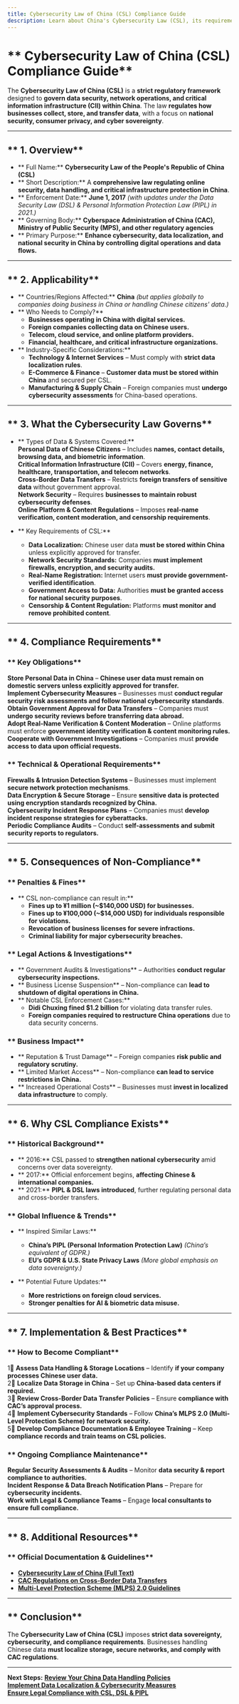 ```yaml
---
title: Cybersecurity Law of China (CSL) Compliance Guide
description: Learn about China's Cybersecurity Law (CSL), its requirements, enforcement, and best practices for businesses handling data in China.
---
```


# ** Cybersecurity Law of China (CSL) Compliance Guide**  
The **Cybersecurity Law of China (CSL)** is a **strict regulatory framework** designed to **govern data security, network operations, and critical information infrastructure (CII) within China**. The law **regulates how businesses collect, store, and transfer data**, with a focus on **national security, consumer privacy, and cyber sovereignty**.

---

## ** 1. Overview**
- ** Full Name:** **Cybersecurity Law of the People's Republic of China (CSL)**  
- ** Short Description:** A **comprehensive law regulating online security, data handling, and critical infrastructure protection in China**.  
- ** Enforcement Date:** **June 1, 2017** *(with updates under the Data Security Law (DSL) & Personal Information Protection Law (PIPL) in 2021.)*  
- ** Governing Body:** **Cyberspace Administration of China (CAC), Ministry of Public Security (MPS), and other regulatory agencies**  
- ** Primary Purpose:** **Enhance cybersecurity, data localization, and national security in China by controlling digital operations and data flows.**  

---

## ** 2. Applicability**
- ** Countries/Regions Affected:** **China** *(but applies globally to companies doing business in China or handling Chinese citizens' data.)*  
- ** Who Needs to Comply?**  
  - **Businesses operating in China with digital services.**  
  - **Foreign companies collecting data on Chinese users.**  
  - **Telecom, cloud service, and online platform providers.**  
  - **Financial, healthcare, and critical infrastructure organizations.**  
- ** Industry-Specific Considerations:**  
  - **Technology & Internet Services** – Must comply with **strict data localization rules**.  
  - **E-Commerce & Finance** – **Customer data must be stored within China** and secured per CSL.  
  - **Manufacturing & Supply Chain** – Foreign companies must **undergo cybersecurity assessments** for China-based operations.  

---

## ** 3. What the Cybersecurity Law Governs**
- ** Types of Data & Systems Covered:**  
   **Personal Data of Chinese Citizens** – Includes **names, contact details, browsing data, and biometric information**.  
   **Critical Information Infrastructure (CII)** – Covers **energy, finance, healthcare, transportation, and telecom networks**.  
   **Cross-Border Data Transfers** – Restricts **foreign transfers of sensitive data** without government approval.  
   **Network Security** – Requires **businesses to maintain robust cybersecurity defenses**.  
   **Online Platform & Content Regulations** – Imposes **real-name verification, content moderation, and censorship requirements**.  

- ** Key Requirements of CSL:**  
  - **Data Localization:** Chinese user data **must be stored within China** unless explicitly approved for transfer.  
  - **Network Security Standards:** Companies **must implement firewalls, encryption, and security audits.**  
  - **Real-Name Registration:** Internet users **must provide government-verified identification**.  
  - **Government Access to Data:** Authorities **must be granted access for national security purposes**.  
  - **Censorship & Content Regulation:** Platforms **must monitor and remove prohibited content**.  

---

## ** 4. Compliance Requirements**
### ** Key Obligations**
 **Store Personal Data in China** – **Chinese user data must remain on domestic servers unless explicitly approved for transfer.**  
 **Implement Cybersecurity Measures** – Businesses must **conduct regular security risk assessments and follow national cybersecurity standards**.  
 **Obtain Government Approval for Data Transfers** – Companies must **undergo security reviews before transferring data abroad.**  
 **Adopt Real-Name Verification & Content Moderation** – Online platforms must enforce **government identity verification & content monitoring rules.**  
 **Cooperate with Government Investigations** – Companies must **provide access to data upon official requests.**  

### ** Technical & Operational Requirements**
 **Firewalls & Intrusion Detection Systems** – Businesses must implement **secure network protection mechanisms**.  
 **Data Encryption & Secure Storage** – Ensure **sensitive data is protected using encryption standards recognized by China.**  
 **Cybersecurity Incident Response Plans** – Companies must **develop incident response strategies for cyberattacks.**  
 **Periodic Compliance Audits** – Conduct **self-assessments and submit security reports to regulators.**  

---

## ** 5. Consequences of Non-Compliance**
### ** Penalties & Fines**
- ** CSL non-compliance can result in:**  
  - **Fines up to ¥1 million (~$140,000 USD) for businesses.**  
  - **Fines up to ¥100,000 (~$14,000 USD) for individuals responsible for violations.**  
  - **Revocation of business licenses for severe infractions.**  
  - **Criminal liability for major cybersecurity breaches.**  

### ** Legal Actions & Investigations**
- ** Government Audits & Investigations** – Authorities **conduct regular cybersecurity inspections.**  
- ** Business License Suspension** – Non-compliance can **lead to shutdown of digital operations in China.**  
- ** Notable CSL Enforcement Cases:**  
  - **Didi Chuxing fined $1.2 billion** for violating data transfer rules.  
  - **Foreign companies required to restructure China operations** due to data security concerns.  

### ** Business Impact**
- ** Reputation & Trust Damage** – Foreign companies **risk public and regulatory scrutiny.**  
- ** Limited Market Access** – Non-compliance **can lead to service restrictions in China.**  
- ** Increased Operational Costs** – Businesses must **invest in localized data infrastructure** to comply.  

---

## ** 6. Why CSL Compliance Exists**
### ** Historical Background**
- ** 2016:** CSL passed to **strengthen national cybersecurity** amid concerns over data sovereignty.  
- ** 2017:** Official enforcement begins, **affecting Chinese & international companies.**  
- ** 2021:** **PIPL & DSL laws introduced**, further regulating personal data and cross-border transfers.  

### ** Global Influence & Trends**
- ** Inspired Similar Laws:**  
  - **China’s PIPL (Personal Information Protection Law)** *(China’s equivalent of GDPR.)*  
  - **EU’s GDPR & U.S. State Privacy Laws** *(More global emphasis on data sovereignty.)*  

- ** Potential Future Updates:**  
  - **More restrictions on foreign cloud services.**  
  - **Stronger penalties for AI & biometric data misuse.**  

---

## ** 7. Implementation & Best Practices**
### ** How to Become Compliant**
1⃣ **Assess Data Handling & Storage Locations** – Identify **if your company processes Chinese user data.**  
2⃣ **Localize Data Storage in China** – Set up **China-based data centers if required.**  
3⃣ **Review Cross-Border Data Transfer Policies** – Ensure **compliance with CAC’s approval process.**  
4⃣ **Implement Cybersecurity Standards** – Follow **China’s MLPS 2.0 (Multi-Level Protection Scheme) for network security.**  
5⃣ **Develop Compliance Documentation & Employee Training** – Keep **compliance records and train teams on CSL policies.**  

### ** Ongoing Compliance Maintenance**
 **Regular Security Assessments & Audits** – Monitor **data security & report compliance to authorities.**  
 **Incident Response & Data Breach Notification Plans** – Prepare for **cybersecurity incidents.**  
 **Work with Legal & Compliance Teams** – Engage **local consultants to ensure full compliance.**  

---

## ** 8. Additional Resources**
### ** Official Documentation & Guidelines**
- **[ Cybersecurity Law of China (Full Text)](http://www.cac.gov.cn/2016-11/07/c_1119867116.htm)**  
- **[ CAC Regulations on Cross-Border Data Transfers](https://www.cac.gov.cn/)**  
- **[ Multi-Level Protection Scheme (MLPS) 2.0 Guidelines](https://www.mps.gov.cn/)**  

---

## ** Conclusion**
The **Cybersecurity Law of China (CSL)** imposes **strict data sovereignty, cybersecurity, and compliance requirements**. Businesses handling Chinese data **must localize storage, secure networks, and comply with CAC regulations**.

---

 **Next Steps:**
 **[Review Your China Data Handling Policies](#)**  
 **[Implement Data Localization & Cybersecurity Measures](#)**  
 **[Ensure Legal Compliance with CSL, DSL & PIPL](#)**  
